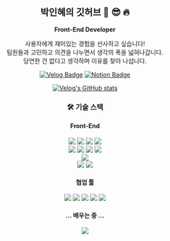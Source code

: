 <div align="center">

## 박인혜의 깃허브 💪 😎 🔥

**Front-End Developer**

사용자에게 재미있는 경험을 선사하고 싶습니다!  
팀원들과 고민하고 의견을 나누면서 생각의 폭을 넓혀나갑니다.  
당연한 건 없다고 생각하며 이유를 찾아 나섭니다.

[![Velog Badge](https://img.shields.io/badge/velog-20C997?style=for-the-badge&logo=velog&logoColor=white&link=https://velog.io/@inhye_p/posts)](https://velog.io/@inhye_p/posts)
[![Notion Badge](https://img.shields.io/badge/Notion-000000?style=for-the-badge&logo=notion&logoColor=white&link=https://www.notion.so/96e86681aa784c7299bf3f870561cb84?pvs=4)](https://www.notion.so/96e86681aa784c7299bf3f870561cb84?pvs=4)

[![Velog's GitHub stats](https://velog-readme-stats.vercel.app/api?name=inhye_p)](https://velog.io/@inhye_p)

### 🛠️ 기술 스택

#### Front-End

<img src="https://img.shields.io/badge/html5-E34F26?style=for-the-badge&logo=html5&logoColor=white" />
<img src="https://img.shields.io/badge/CSS3-1572B6?style=for-the-badge&logo=css3&logoColor=white" />
<img src="https://img.shields.io/badge/JavaScript-F7DF1E?style=for-the-badge&logo=javascript&logoColor=black" />
<img src="https://img.shields.io/badge/Typescript-3178C6?style=for-the-badge&logo=typescript&logoColor=white" />
<br/>
<img src="https://img.shields.io/badge/yarn-2C8EBB?style=for-the-badge&logo=yarn&logoColor=white" />
<img src="https://img.shields.io/badge/REACT-61DAFB?style=for-the-badge&logo=react&logoColor=black" />
<img src="https://img.shields.io/badge/Sass-CC6699?style=for-the-badge&logo=sass&logoColor=white" />
<img src="https://img.shields.io/badge/Tailwindcss-06B6D4?style=for-the-badge&logo=tailwindcss&logoColor=white" />
<br/>
<img src="https://img.shields.io/badge/Storybook-FF4785?style=for-the-badge&logo=storybook&logoColor=white" />
<br/>
<img src="https://img.shields.io/badge/php-777BB4?style=for-the-badge&logo=php&logoColor=white" />
<img src="https://img.shields.io/badge/CodeIgniter-EF4223?style=for-the-badge&logo=CodeIgniter&logoColor=white" />

#### 협업 툴

<img src="https://img.shields.io/badge/Git-F05032?style=for-the-badge&logo=git&logoColor=white
" />
<img src="https://img.shields.io/badge/Github-181717?style=for-the-badge&logo=github&logoColor=white" />
<img src="https://img.shields.io/badge/Figma-F24E1E?style=for-the-badge&logo=figma&logoColor=white" />
<img src="https://img.shields.io/badge/Jira-0052CC?style=for-the-badge&logo=jira&logoColor=white" />
<img src="https://img.shields.io/badge/Notion-000000?style=for-the-badge&logo=notion&logoColor=white" />

#### ... 배우는 중 ...

<img src="https://img.shields.io/badge/Next.js-000000?style=for-the-badge&logo=Next.js&logoColor=white" />

</div>
